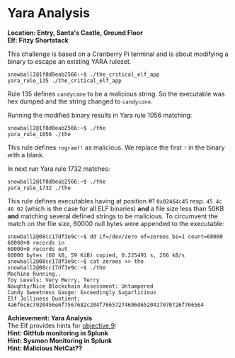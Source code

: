# Yara Analysis
**Location: Entry, Santa's Castle, Ground Floor**  
**Elf: Fitzy Shortstack**

This challenge is based on a Cranberry Pi terminal and is about modifying a binary to escape an existing YARA ruleset.

```
snowball2@1f8d0eab2566:~$ ./the_critical_elf_app
yara_rule_135 ./the_critical_elf_app
```
Rule 135 defines `candycane` to be a malicious string.
So the executable was hex dumped and the string changed to `candycone`.

Running the modified binary results in Yara rule 1056 matching:
```
snowball2@1f8d0eab2566:~$ ./the
yara_rule_1056 ./the
```
This rule defines `rogram!!` as malicious.
We replace the first `!` in the binary with a blank.

In next run Yara rule 1732 matches:
```
snowball2@1f8d0eab2566:~$ ./the
yara_rule_1732 ./the
```
This rule defines executables having at position #1 `0x02464c45` resp. `45 4c 46 02` (which is the case for all ELF binaries) **and** a file size less than 50KB **and** matching several defined strings to be malicious.
To circumvent the match on the file size, 60000 null bytes were appended to the executable:
```
snowball2@08cc17df3e9c:~$ dd if=/dev/zero of=zeroes bs=1 count=60000
60000+0 records in
60000+0 records out
60000 bytes (60 kB, 59 KiB) copied, 0.225491 s, 266 kB/s
snowball2@08cc17df3e9c:~$ cat zeroes >> the
snowball2@08cc17df3e9c:~$ ./the
Machine Running..
Toy Levels: Very Merry, Terry
Naughty/Nice Blockchain Assessment: Untampered
Candy Sweetness Gauge: Exceedingly Sugarlicious
Elf Jolliness Quotient: 4a6f6c6c7920456e6f7567682c204f76657274696d6520417070726f766564
```

**Achievement: Yara Analysis**  
The Elf provides hints for [objective 9](https://github.com/joergschwarzwaelder/hhc2021/tree/master/Objective-9):  
**Hint: GitHub monitoring in Splunk**  
**Hint: Sysmon Monitoring in Splunk**  
**Hint: Malicious NetCat??**

